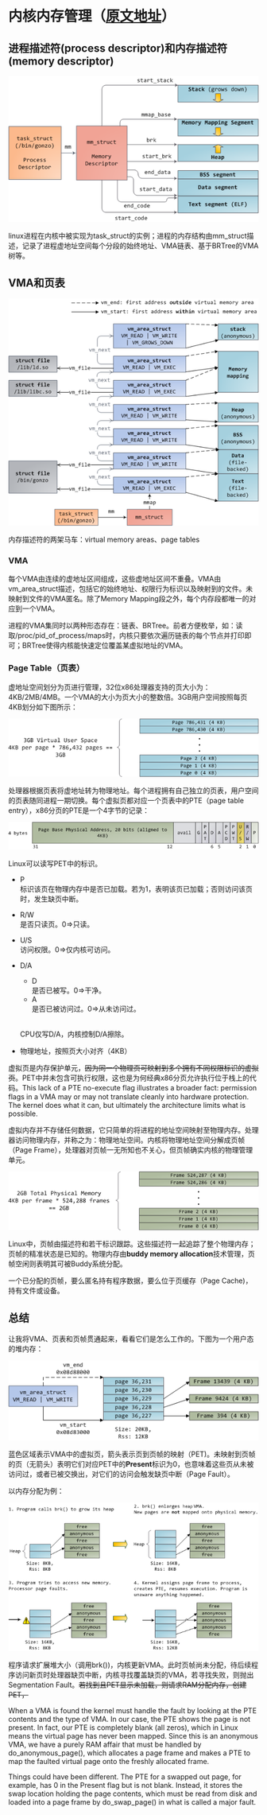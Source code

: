 # 内核内存管理（[原文地址](https://manybutfinite.com/post/how-the-kernel-manages-your-memory/)）


## 进程描述符(process descriptor)和内存描述符(memory descriptor)

![avatar](Linux内核内存管理（上）/mm_struct.png)

linux进程在内核中被实现为task_struct的实例；进程的内存结构由mm_struct描述，记录了进程虚地址空间每个分段的始终地址、VMA链表、基于BRTree的VMA树等。

## VMA和页表

![avatar](Linux内核内存管理（上）/memoryDescriptorAndMemoryAreas.png)

内存描述符的两架马车：virtual memory areas、page tables

### VMA

每个VMA由连续的虚地址区间组成，这些虚地址区间不重叠。VMA由vm_area_struct描述，包括它的始终地址、权限行为标识以及映射到的文件。未映射到文件的VMA匿名。除了Memory Mapping段之外，每个内存段都唯一的对应到一个VMA。

进程的VMA集同时以两种形态存在：链表、BRTree。前者方便枚举，如：读取/proc/pid_of_process/maps时，内核只要依次遍历链表的每个节点并打印即可；BRTree使得内核能快速定位覆盖某虚拟地址的VMA。

### Page Table（页表）

虚地址空间划分为页进行管理，32位x86处理器支持的页大小为：4KB/2MB/4MB。一个VMA的大小为页大小的整数倍。3GB用户空间按照每页4KB划分如下图所示：

![avatar](Linux内核内存管理（上）/pagedVirtualSpace.png)

处理器根据页表将虚地址转为物理地址。每个进程拥有自己独立的页表，用户空间的页表随同进程一期切换。每个虚拟页都对应一个页表中的PTE（page table entry），x86分页的PTE是一个4字节的记录：

![avatar](Linux内核内存管理（上）/x86PageTableEntry4KB.png)

Linux可以读写PET中的标识。

* P
  <br>标识该页在物理内存中是否已加载。若为1，表明该页已加载；否则访问该页时，发生缺页中断。
* R/W
  <br>是否只读页。0=>只读。
* U/S
  <br>访问权限。0=>仅内核可访问。
* D/A
  * D
  <br>是否已被写。0=>干净。
  * A
  <br>是否已被访问过。0=>从未访问过。

  <br>CPU仅写D/A，内核控制D/A擦除。

* 物理地址，按照页大小对齐（4KB）
  
虚拟页是内存保护单元，~~因为同一个物理页可映射到多个拥有不同权限标识的虚拟页~~。PET中并未包含可执行权限，这也是为何经典x86分页允许执行位于栈上的代码。This lack of a PTE no-execute flag illustrates a broader fact: permission flags in a VMA may or may not translate cleanly into hardware protection. The kernel does what it can, but ultimately the architecture limits what is possible.

虚拟内存并不存储任何数据，它只简单的将进程的地址空间映射至物理内存。处理器访问物理内存，并称之为：物理地址空间。内核将物理地址空间分解成页帧（Page Frame），处理器对页帧一无所知也不关心，但页帧确实内核的物理管理单元。

![avarta](Linux内核内存管理（上）/physicalAddressSpace.png)

Linux中，页帧由描述符和若干标识跟踪。这些描述符一起追踪了整个物理内存；页帧的精准状态是已知的。物理内存由<b>buddy memory allocation</b>技术管理，页帧空闲则表明其可被Buddy系统分配。

一个已分配的页帧，要么匿名持有程序数据，要么位于页缓存（Page Cache)，持有文件或设备。

## 总结

让我将VMA、页表和页帧贯通起来，看看它们是怎么工作的。下图为一个用户态的堆内存：

![](Linux内核内存管理（上）/heapMapped.png)

蓝色区域表示VMA中的虚拟页，箭头表示页到页帧的映射（PET)。未映射到页帧的页（无箭头）表明它们对应PET中的<b>Present</b>标识为0，也意味着这些页从未被访问过，或者已被交换出，对它们的访问会触发缺页中断（Page Fault）。

以内存分配为例：

![](Linux内核内存管理（上）/heapAllocation.png)

程序请求扩展堆大小（调用brk())，内核更新VMA。此时页帧尚未分配，待后续程序访问新页时处理器缺页中断，内核寻找覆盖缺页的VMA，若寻找失败，则抛出Segmentation Fault。~~若找到且PET显示未加载，则请求RAM分配内存，创建PET，~~

When a VMA is found the kernel must handle the fault by looking at the PTE contents and the type of VMA. In our case, the PTE shows the page is not present. In fact, our PTE is completely blank (all zeros), which in Linux means the virtual page has never been mapped. Since this is an anonymous VMA, we have a purely RAM affair that must be handled by do_anonymous_page(), which allocates a page frame and makes a PTE to map the faulted virtual page onto the freshly allocated frame.

Things could have been different. The PTE for a swapped out page, for example, has 0 in the Present flag but is not blank. Instead, it stores the swap location holding the page contents, which must be read from disk and loaded into a page frame by do_swap_page() in what is called a major fault.
